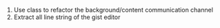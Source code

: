 1. Use class to refactor the background/content communication channel
2. Extract all line string of the gist editor